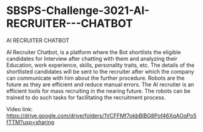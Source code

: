 # SBSPS-Challenge-3021-AI-RECRUITER---CHATBOT

AI RECRUITER CHATBOT

AI Recruiter Chatbot, is a platform where the Bot shortlists the eligible candidates for Interview after chatting 
with them and analyzing their Education, work experience, skills, personality traits, etc. 
The details of the shortlisted candidates will be sent to the recruiter after which the company can communicate with him about the further procedure.
Robots are the future as they are efficient and reduce manual errors.
The AI recruiter is an efficient tools for mass recruiting in the nearing future.
The robots can be trained to do such tasks for facilitating the recruitment process.

Video link:
https://drive.google.com/drive/folders/1VCFFMf7okbBlBG8Pof46XqAOqPo5fTTM?usp=sharing
